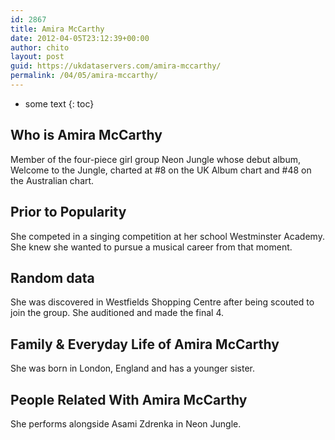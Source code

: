 ```yaml
---
id: 2867
title: Amira McCarthy
date: 2012-04-05T23:12:39+00:00
author: chito
layout: post
guid: https://ukdataservers.com/amira-mccarthy/
permalink: /04/05/amira-mccarthy/
---
```


* some text
{: toc}


## Who is  Amira McCarthy
                  
                  
                  
Member of the four-piece girl group Neon Jungle whose debut album, Welcome to the Jungle, charted at #8 on the UK Album chart and #48 on the Australian chart.
                  
                
                
                
## Prior to Popularity 
                  
                  
                  
She competed in a singing competition at her school Westminster Academy. She knew she wanted to pursue a musical career from that moment.
                  
                
                
                
## Random data 
                  
                  
                  
She was discovered in Westfields Shopping Centre after being scouted to join the group. She auditioned and made the final 4.
                  
                
                
                
## Family & Everyday Life of Amira McCarthy
                  
                  
                  
She was born in London, England and has a younger sister.
                  
                
                
                
## People Related With  Amira McCarthy
                  
                  
                  
She performs alongside Asami Zdrenka in Neon Jungle.
                  
                
              
            
          
          
          
    
    
  
